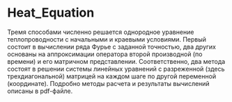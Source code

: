 # Heat_Equation
Тремя способами численно решается однородное уравнение теплопроводности с начальными и краевыми условиями.
Первый состоит в вычислении ряда Фурье с заданной точностью, два других основаны на аппроксимации оператора второй производной (по времени)
и его матричном представлении. Соответственно, два метода состоят в решении системы линейных уравнений с разреженной (здесь трехдиагональной) матрицей 
на каждом шаге по другой переменной (координате).
Подробно методы расчета и результаты вычислений описаны в pdf-файле. 
